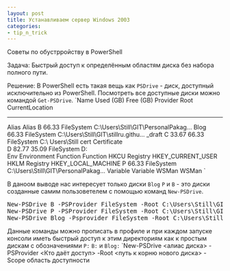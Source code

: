 ```yaml
---
layout: post
title: Устанавливаем сервер Windows 2003
categories:
- tip_n_trick
---
```

Советы по обустрройству в PowerShell

Задача: Быстрый доступ к определённым областям диска без набора полного пути.

Решение: В PowerShell есть такая вещь как `PSDrive` - диск, доступный исключительно из PowerShell. Посмотреть все доступные диски можно командой `Get-PSDrive`.
`Name           Used (GB)     Free (GB) Provider      Root                                               
CurrentLocation
----           ---------     --------- --------      ----                                               ---------------
Alias                                  Alias
B                                66.33 FileSystem    C:\Users\Still\GIT\PersonalPakag...
Blog                             66.33 FileSystem    C:\Users\Still\GIT\stillru.githu...                         _draft
C                  33.67         66.33 FileSystem    C:\                                                    Users\Still
cert                                   Certificate   \
D                  82.77         35.09 FileSystem    D:\
Env                                    Environment
Function                               Function
HKCU                                   Registry      HKEY_CURRENT_USER
HKLM                                   Registry      HKEY_LOCAL_MACHINE
P                                66.33 FileSystem    C:\Users\Still\GIT\PersonalPakag...
Variable                               Variable
WSMan                                  WSMan
`

В даноом выводе нас интересует только диски `Blog` `P` и `B` - это диски созданные самим пользоветелем с помощью команд `New-PSDrive`.
<pre>
New-PSDrive B -PSProvider FileSystem -Root C:\Users\Still\GIT\PersonalPakage\Scripts\Bash -Scope Global
New-PSDrive P -PSProvider FileSystem -Root C:\Users\Still\GIT\PersonalPakage\Scripts\Powershell -Scope Global
New-PSDrive Blog -Psprovider FileSystem -Root C:\Users\Still\GIT\stillru.github.com\ -Scope Global
</pre>
Данные команды можно прописать в профиле и при каждом запуске консоли иметь быстрый доступ к этим директориям как к простым дискам с обозначениями `P:` `B:` и `Blog:` 
`New-PSDrive <алиас диска> -PSProvider <Кто даёт доступ> -Root <путь к корню нового диска> -Scope область доступности
</pre>
